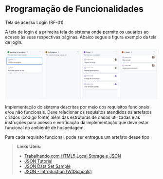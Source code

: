 # Programação de Funcionalidades

Tela de acesso Login (RF-01)

A tela de login é a primeira tela do sistema onde permite os usuários ao acesso às suas respectivas páginas. Abaixo segue a figura exemplo da tela de login.

![kanban3](https://github.com/ICEI-PUC-Minas-PMV-ADS/Artemis/blob/289a498d5d706f3dba2455390fa84dff42fd70e8/docs/img/sprint%203.PNG)  


Implementação do sistema descritas por meio dos requisitos funcionais e/ou não funcionais. Deve relacionar os requisitos atendidos os artefatos criados (código fonte) além das estruturas de dados utilizadas e as instruções para acesso e verificação da implementação que deve estar funcional no ambiente de hospedagem.

Para cada requisito funcional, pode ser entregue um artefato desse tipo

> **Links Úteis**:
>
> - [Trabalhando com HTML5 Local Storage e JSON](https://www.devmedia.com.br/trabalhando-com-html5-local-storage-e-json/29045)
> - [JSON Tutorial](https://www.w3resource.com/JSON)
> - [JSON Data Set Sample](https://opensource.adobe.com/Spry/samples/data_region/JSONDataSetSample.html)
> - [JSON - Introduction (W3Schools)](https://www.w3schools.com/js/js_json_intro.asp)

